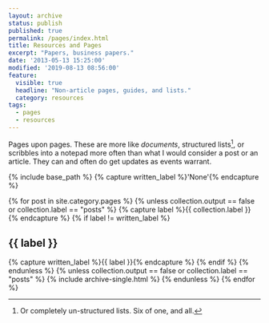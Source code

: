 ```yaml
---
layout: archive
status: publish
published: true
permalink: /pages/index.html
title: Resources and Pages
excerpt: "Papers, business papers."
date: '2013-05-13 15:25:00'
modified: '2019-08-13 08:56:00'
feature:
  visible: true
  headline: "Non-article pages, guides, and lists."
  category: resources
tags: 
  - pages
  - resources
---
```


Pages upon pages. These are more like *documents*, structured lists[^un], or scribbles into a notepad more often than what I would consider a post or an article. They can and often do get updates as events warrant.

[^un]: Or completely un-structured lists. Six of one, and all.

{% include base_path %}
{% capture written_label %}'None'{% endcapture %}

{% for post in site.category.pages %}
  {% unless collection.output == false or collection.label == "posts" %}
    {% capture label %}{{ collection.label }}{% endcapture %}
    {% if label != written_label %}
      <h2 id="{{ label | slugify }}" class="archive__subtitle">{{ label }}</h2>
      {% capture written_label %}{{ label }}{% endcapture %}
    {% endif %}
  {% endunless %}
    {% unless collection.output == false or collection.label == "posts" %}
      {% include archive-single.html %}
    {% endunless %}
{% endfor %}

